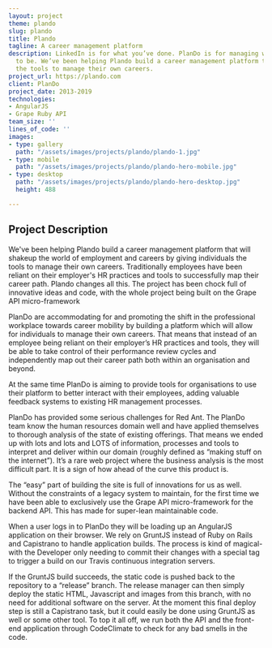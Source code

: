 ```yaml
---
layout: project
theme: plando
slug: plando
title: Plando
tagline: A career management platform
description: LinkedIn is for what you’ve done. PlanDo is for managing what you want
  to be. We’ve been helping Plando build a career management platform that gives individuals
  the tools to manage their own careers.
project_url: https://plando.com
client: PlanDo
project_date: 2013-2019
technologies:
- AngularJS
- Grape Ruby API
team_size: ''
lines_of_code: ''
images:
- type: gallery
  path: "/assets/images/projects/plando/plando-1.jpg"
- type: mobile
  path: "/assets/images/projects/plando/plando-hero-mobile.jpg"
- type: desktop
  path: "/assets/images/projects/plando/plando-hero-desktop.jpg"
  height: 488

---
```

## Project Description

We've been helping Plando build a career management platform that will shakeup the world of employment and careers by giving individuals the tools to manage their own careers. Traditionally employees have been reliant on their employer's HR practices and tools to successfully map their career path. Plando changes all this. The project has been chock full of innovative ideas and code, with the whole project being built on the Grape API micro-framework

PlanDo are accommodating for and promoting the shift in the professional workplace towards career mobility by building a platform which will allow for individuals to manage their own careers. That means that instead of an employee being reliant on their employer’s HR practices and tools, they will be able to take control of their performance review cycles and independently map out their career path both within an organisation and beyond.

At the same time PlanDo is aiming to provide tools for organisations to use their platform to better interact with their employees, adding valuable feedback systems to existing HR management processes.

PlanDo has provided some serious challenges for Red Ant. The PlanDo team know the human resources domain well and have applied themselves to thorough analysis of the state of existing offerings. That means we ended up with lots and lots and LOTS of information, processes and tools to interpret and deliver within our domain (roughly defined as “making stuff on the internet”). It’s a rare web project where the business analysis is the most difficult part. It is a sign of how ahead of the curve this product is.

The “easy” part of building the site is full of innovations for us as well. Without the constraints of a legacy system to maintain, for the first time we have been able to exclusively use the Grape API micro-framework for the backend API. This has made for super-lean maintainable code.

When a user logs in to PlanDo they will be loading up an AngularJS application on their browser. We rely on GruntJS instead of Ruby on Rails and Capistrano to handle application builds. The process is kind of magical- with the Developer only needing to commit their changes with a special tag to trigger a build on our Travis continuous integration servers.

If the GruntJS build succeeds, the static code is pushed back to the repository to a “release” branch. The release manager can then simply deploy the static HTML, Javascript and images from this branch, with no need for additional software on the server. At the moment this final deploy step is still a Capistrano task, but it could easily be done using GruntJS as well or some other tool. To top it all off, we run both the API and the front-end application through CodeClimate to check for any bad smells in the code.